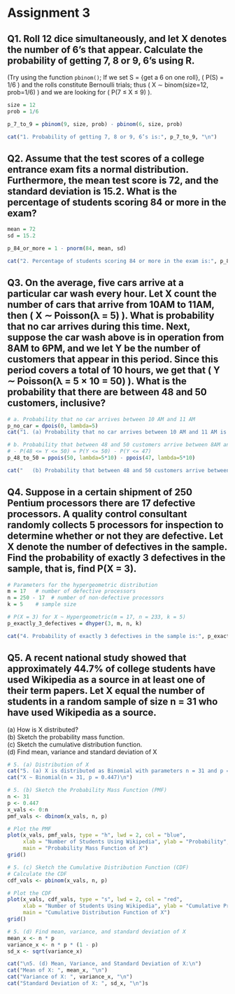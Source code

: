 # Assignment 3

## Q1. Roll 12 dice simultaneously, and let X denotes the number of 6’s that appear. Calculate the probability of getting 7, 8 or 9, 6’s using R.
(Try using the function `pbinom()`; If we set S = {get a 6 on one roll}, \( P(S) = 1/6 \) and the rolls constitute Bernoulli trials; thus \( X ∼ binom(size=12, prob=1/6) \) and we are looking for \( P(7 ≤ X ≤ 9) \).
  ```R
  size = 12
  prob = 1/6

  p_7_to_9 = pbinom(9, size, prob) - pbinom(6, size, prob)

  cat("1. Probability of getting 7, 8 or 9, 6’s is:", p_7_to_9, "\n")
  ```

## Q2. Assume that the test scores of a college entrance exam fits a normal distribution. Furthermore, the mean test score is 72, and the standard deviation is 15.2. What is the percentage of students scoring 84 or more in the exam?
  ```R
  mean = 72
  sd = 15.2

  p_84_or_more = 1 - pnorm(84, mean, sd)

  cat("2. Percentage of students scoring 84 or more in the exam is:", p_84_or_more * 100, "%\n")
  ```

## Q3. On the average, five cars arrive at a particular car wash every hour. Let X count the number of cars that arrive from 10AM to 11AM, then \( X ∼ Poisson(λ = 5) \). What is probability that no car arrives during this time. Next, suppose the car wash above is in operation from 8AM to 6PM, and we let Y be the number of customers that appear in this period. Since this period covers a total of 10 hours, we get that \( Y ∼ Poisson(λ = 5 × 10 = 50) \). What is the probability that there are between 48 and 50 customers, inclusive?
  ```R
  # a. Probability that no car arrives between 10 AM and 11 AM
  p_no_car = dpois(0, lambda=5)
  cat("1. (a) Probability that no car arrives between 10 AM and 11 AM is: ", p_no_car, "\n")

  # b. Probability that between 48 and 50 customers arrive between 8AM and 6PM (10 hours)
  # - P(48 <= Y <= 50) = P(Y <= 50) - P(Y <= 47)
  p_48_to_50 = ppois(50, lambda=5*10) - ppois(47, lambda=5*10)

  cat("   (b) Probability that between 48 and 50 customers arrive between 8AM and 6PM is:", p_48_to_50, "\n")
  ```

## Q4. Suppose in a certain shipment of 250 Pentium processors there are 17 defective processors. A quality control consultant randomly collects 5 processors for inspection to determine whether or not they are defective. Let X denote the number of defectives in the sample. Find the probability of exactly 3 defectives in the sample, that is, find P(X = 3).
  ```R
  # Parameters for the hypergeometric distribution
  m = 17   # number of defective processors
  n = 250 - 17  # number of non-defective processors
  k = 5    # sample size

  # P(X = 3) for X ~ Hypergeometric(m = 17, n = 233, k = 5)
  p_exactly_3_defectives = dhyper(3, m, n, k)

  cat("4. Probability of exactly 3 defectives in the sample is:", p_exactly_3_defectives, "\n")
  ```

## Q5. A recent national study showed that approximately 44.7% of college students have used Wikipedia as a source in at least one of their term papers. Let X equal the number of students in a random sample of size n = 31 who have used Wikipedia as a source.
(a) How is X distributed?<br>
(b) Sketch the probability mass function.<br>
\(c\) Sketch the cumulative distribution function.<br>
(d) Find mean, variance and standard deviation of X
  ```R
  # 5. (a) Distribution of X
  cat("5. (a) X is distributed as Binomial with parameters n = 31 and p = 0.447:\n")
  cat("X ~ Binomial(n = 31, p = 0.447)\n")

  # 5. (b) Sketch the Probability Mass Function (PMF)
  n <- 31
  p <- 0.447
  x_vals <- 0:n
  pmf_vals <- dbinom(x_vals, n, p)

  # Plot the PMF
  plot(x_vals, pmf_vals, type = "h", lwd = 2, col = "blue",
       xlab = "Number of Students Using Wikipedia", ylab = "Probability",
       main = "Probability Mass Function of X")
  grid()

  # 5. (c) Sketch the Cumulative Distribution Function (CDF)
  # Calculate the CDF
  cdf_vals <- pbinom(x_vals, n, p)

  # Plot the CDF
  plot(x_vals, cdf_vals, type = "s", lwd = 2, col = "red",
       xlab = "Number of Students Using Wikipedia", ylab = "Cumulative Probability",
       main = "Cumulative Distribution Function of X")
  grid()

  # 5. (d) Find mean, variance, and standard deviation of X
  mean_x <- n * p
  variance_x <- n * p * (1 - p)
  sd_x <- sqrt(variance_x)

  cat("\n5. (d) Mean, Variance, and Standard Deviation of X:\n")
  cat("Mean of X: ", mean_x, "\n")
  cat("Variance of X: ", variance_x, "\n")
  cat("Standard Deviation of X: ", sd_x, "\n")s
  ```

